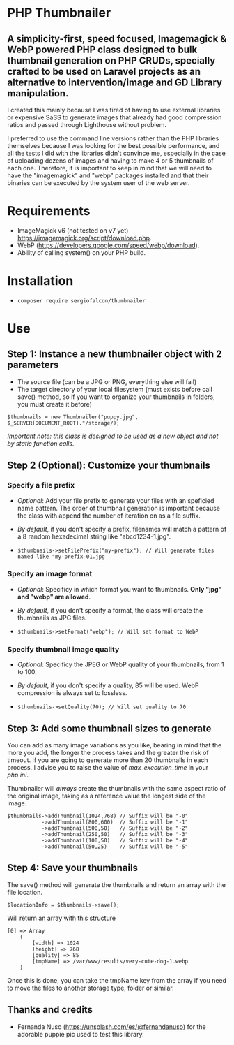 # PHP Thumbnailer

## A simplicity-first, speed focused, Imagemagick &amp; WebP powered PHP class designed to bulk thumbnail generation on PHP CRUDs, specially crafted to be used on Laravel projects as an alternative to intervention/image and GD Library manipulation.

I created this mainly because I was tired of having to use external libraries or expensive SaSS to generate images that already had good compression ratios and passed through Lighthouse without problem.

I preferred to use the command line versions rather than the PHP libraries themselves because I was looking for the best possible performance, and all the tests I did with the libraries didn't convince me, especially in the case of uploading dozens of images and having to make 4 or 5 thumbnails of each one. Therefore, it is important to keep in mind that we will need to have the "imagemagick" and "webp" packages installed and that their binaries can be executed by the system user of the web server.

# Requirements

- ImageMagick v6 (not tested on v7 yet) https://imagemagick.org/script/download.php.
- WebP (https://developers.google.com/speed/webp/download).
- Ability of calling system() on your PHP build.

# Installation

- ```composer require sergiofalcon/thumbnailer```

# Use 

## Step 1: Instance a new thumbnailer object with 2 parameters

- The source file (can be a JPG or PNG, everything else will fail)
- The target directory of your local filesystem (must exists before call save() method, so if you want to organize your thumbnails in folders, you must create it before)

```
$thumbnails = new Thumbnailer("puppy.jpg", $_SERVER[DOCUMENT_ROOT]."/storage/);
```

_Important note: this class is designed to be used as a new object and not by static function calls._

## Step 2 (Optional): Customize your thumbnails

### Specify a file prefix

- _Optional_: Add your file prefix to generate your files with an speficied name pattern. The order of thumbnail generation is important because the class with append the number of iteration on as a file suffix.

- _By default_, if you don't specify a prefix, filenames will match a pattern of a 8 random hexadecimal string like "abcd1234-1.jpg".

- ```$thumbnails->setFilePrefix("my-prefix"); // Will generate files named like "my-prefix-01.jpg```

### Specify an image format

- _Optional_: Specificy in which format you want to thumbnails. **Only "jpg" and "webp" are allowed**.

- _By default_, if you don't specify a format, the class will create the thumbnails as JPG files.

- ```$thumbnails->setFormat("webp"); // Will set format to WebP```

### Specify thumbnail image quality

- _Optional_: Specificy the JPEG or WebP quality of your thumbnails, from 1 to 100. 

- _By default_, if you don't specify a quality, 85 will be used. WebP compression is always set to lossless.

- ```$thumbnails->setQuality(70); // Will set quality to 70```

## Step 3: Add some thumbnail sizes to generate

You can add as many image variations as you like, bearing in mind that the more you add, the longer the process takes and the greater the risk of timeout. If you are going to generate more than 20 thumbnails in each process, I advise you to raise the value of _max_execution_time_ in your _php.ini_.

Thumbnailer will _always_ create the thumbnails with the same aspect ratio of the original image, taking as a reference value the longest side of the image.

```
$thumbnails->addThumbnail(1024,768) // Suffix will be "-0"
           ->addThumbnail(800,600)  // Suffix will be "-1"
           ->addThumbnail(500,50)   // Suffix will be "-2"
           ->addThumbnail(250,50)   // Suffix will be "-3"
           ->addThumbnail(100,50)   // Suffix will be "-4"
           ->addThumbnail(50,25)    // Suffix will be "-5"
```

## Step 4: Save your thumbnails

The save() method will generate the thumbnails and return an array with the file location.

```
$locationInfo = $thumbnails->save();
```

Will return an array with this structure
```
[0] => Array
    (
        [width] => 1024
        [height] => 768
        [quality] => 85
        [tmpName] => /var/www/results/very-cute-dog-1.webp
    )
```

Once this is done, you can take the tmpName key from the array if you need to move the files to another storage type, folder or similar.

## Thanks and credits

- Fernanda Nuso (https://unsplash.com/es/@fernandanuso) for the adorable puppie pic used to test this library.

